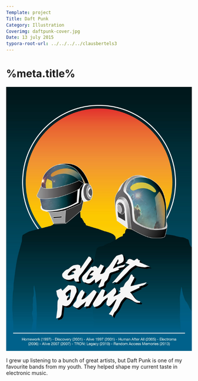 ```yaml
---
Template: project
Title: Daft Punk
Category: Illustration
Coverimg: daftpunk-cover.jpg
Date: 13 july 2015
typora-root-url: ../../../../clausbertels3
---
```


# %meta.title%

<img src="/assets/illustration/daftpunk-hd.jpg">

I grew up listening to a bunch of great artists, but Daft Punk is one of my favourite bands from my youth. They helped shape my current taste in electronic music. 